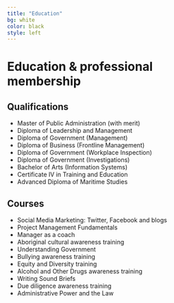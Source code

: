 ```yaml
---
title: "Education"
bg: white
color: black
style: left
---
```


# Education & professional membership

## Qualifications
- Master of Public Administration (with merit)
- Diploma of Leadership and Management
- Diploma of Government (Management)
- Diploma of Business (Frontline Management)
- Diploma of Government (Workplace Inspection)
- Diploma of Government (Investigations)
- Bachelor of Arts (Information Systems)
- Certificate IV in Training and Education
- Advanced Diploma of Maritime Studies

## Courses
- Social Media Marketing: Twitter, Facebook and blogs
- Project Management Fundamentals
- Manager as a coach
- Aboriginal cultural awareness training
- Understanding Government
- Bullying awareness training
- Equity and Diversity training
- Alcohol and Other Drugs awareness training
- Writing Sound Briefs
- Due diligence awareness training
- Administrative Power and the Law
